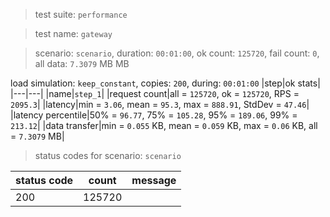 > test suite: `performance`

> test name: `gateway`

> scenario: `scenario`, duration: `00:01:00`, ok count: `125720`, fail count: `0`, all data: `7.3079` MB MB

load simulation: `keep_constant`, copies: `200`, during: `00:01:00`
|step|ok stats|
|---|---|
|name|`step_1`|
|request count|all = `125720`, ok = `125720`, RPS = `2095.3`|
|latency|min = `3.06`, mean = `95.3`, max = `888.91`, StdDev = `47.46`|
|latency percentile|50% = `96.77`, 75% = `105.28`, 95% = `189.06`, 99% = `213.12`|
|data transfer|min = `0.055` KB, mean = `0.059` KB, max = `0.06` KB, all = `7.3079` MB|
> status codes for scenario: `scenario`

|status code|count|message|
|---|---|---|
|200|125720||

